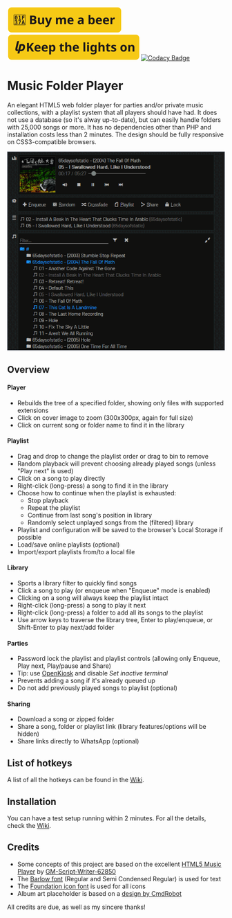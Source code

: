 <a href="https://buymeacoff.ee/ltGuillaume"><img title="Donate using Buy Me a Coffee" src="https://raw.githubusercontent.com/ltGuillaume/Resources/master/buybeer.svg"></a> <a href="https://liberapay.com/ltGuillaume/donate"><img title="Donate using Liberapay" src="https://raw.githubusercontent.com/ltGuillaume/Resources/master/liberapay.svg"></a> [![Codacy Badge](https://app.codacy.com/project/badge/Grade/4e6cfa840f374edbbc837af86e3811c7)](https://www.codacy.com/gh/GwynethLlewelyn/MusicFolderPlayer/dashboard?utm_source=github.com&amp;utm_medium=referral&amp;utm_content=GwynethLlewelyn/MusicFolderPlayer&amp;utm_campaign=Badge_Grade)

# Music Folder Player

An elegant HTML5 web folder player for parties and/or private music collections, with a playlist system that all players should have had. It does not use a database (so it's alway up-to-date), but can easily handle folders with 25,000 songs or more. It has no dependencies other than PHP and installation costs less than 2 minutes. The design should be fully responsive on CSS3-compatible browsers.

![Screenshot](SCREENSHOT.gif)

## Overview

#### Player

-   Rebuilds the tree of a specified folder, showing only files with supported extensions
-   Click on cover image to zoom (300x300px, again for full size)
-   Click on current song or folder name to find it in the library

#### Playlist

-   Drag and drop to change the playlist order or drag to bin to remove
-   Random playback will prevent choosing already played songs (unless "Play next" is used)
-   Click on a song to play directly
-   Right-click (long-press) a song to find it in the library
-   Choose how to continue when the playlist is exhausted:
    -   Stop playback
    -   Repeat the playlist
    -   Continue from last song's position in library
    -   Randomly select unplayed songs from the (filtered) library
-   Playlist and configuration will be saved to the browser's Local Storage if possible
-   Load/save online playlists (optional)
-   Import/export playlists from/to a local file

#### Library

-   Sports a library filter to quickly find songs
-   Click a song to play (or enqueue when "Enqueue" mode is enabled)
-   Clicking on a song will always keep the playlist intact
-   Right-click (long-press) a song to play it next
-   Right-click (long-press) a folder to add all its songs to the playlist
-   Use arrow keys to traverse the library tree, Enter to play/enqueue, or Shift-Enter to play next/add folder

#### Parties

-   Password lock the playlist and playlist controls (allowing only Enqueue, Play next, Play/pause and Share)
-   Tip: use [OpenKiosk](http://openkiosk.mozdevgroup.com) and disable _Set inactive terminal_
-   Prevents adding a song if it's already queued up
-   Do not add previously played songs to playlist (optional)

#### Sharing

-   Download a song or zipped folder
-   Share a song, folder or playlist link (library features/options will be hidden)
-   Share links directly to WhatsApp (optional)

## List of hotkeys

A list of all the hotkeys can be found in the [Wiki](https://github.com/ltGuillaume/MusicFolderPlayer/wiki/List-of-hotkeys).

## Installation

You can have a test setup running within 2 minutes. For all the details, check the [Wiki](https://github.com/ltGuillaume/MusicFolderPlayer/wiki).

## Credits

-   Some concepts of this project are based on the excellent [HTML5 Music Player](https://github.com/GM-Script-Writer-62850/HTML5-Music-Player) by [GM-Script-Writer-62850](https://github.com/GM-Script-Writer-62850)
-   The [Barlow font](https://github.com/jpt/barlow) (Regular and Semi Condensed Regular) is used for text
-   The [Foundation icon font](https://zurb.com/playground/foundation-icon-fonts-3) is used for all icons
-   Album art placeholder is based on a [design by CmdRobot](http://fav.me/d7kpm65)

All credits are due, as well as my sincere thanks!
